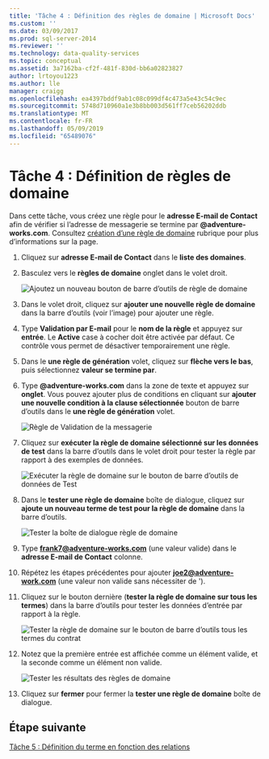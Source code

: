 ```yaml
---
title: 'Tâche 4 : Définition des règles de domaine | Microsoft Docs'
ms.custom: ''
ms.date: 03/09/2017
ms.prod: sql-server-2014
ms.reviewer: ''
ms.technology: data-quality-services
ms.topic: conceptual
ms.assetid: 3a7162ba-cf2f-481f-830d-bb6a02823827
author: lrtoyou1223
ms.author: lle
manager: craigg
ms.openlocfilehash: ea4397bddf9ab1c08c099df4c473a5e43c54c9ec
ms.sourcegitcommit: 5748d710960a1e3b8bb003d561ff7ceb56202ddb
ms.translationtype: MT
ms.contentlocale: fr-FR
ms.lasthandoff: 05/09/2019
ms.locfileid: "65489076"
---
```

# <a name="task-4-setting-domain-rules"></a>Tâche 4 : Définition de règles de domaine
  Dans cette tâche, vous créez une règle pour le **adresse E-mail de Contact** afin de vérifier si l’adresse de messagerie se termine par **@adventure-works.com**. Consultez [création d’une règle de domaine](https://msdn.microsoft.com/library/hh510397.aspx) rubrique pour plus d’informations sur la page.  
  
1.  Cliquez sur **adresse E-mail de Contact** dans le **liste des domaines**.  
  
2.  Basculez vers le **règles de domaine** onglet dans le volet droit.  
  
     ![Ajoutez un nouveau bouton de barre d’outils de règle de domaine](../../2014/tutorials/media/et-settingdomainrules-01.jpg "ajouter un nouveau bouton de barre d’outils de règle de domaine")  
  
3.  Dans le volet droit, cliquez sur **ajouter une nouvelle règle de domaine** dans la barre d’outils (voir l’image) pour ajouter une règle.  
  
4.  Type **Validation par E-mail** pour le **nom de la règle** et appuyez sur **entrée**. Le **Active** case à cocher doit être activée par défaut. Ce contrôle vous permet de désactiver temporairement une règle.  
  
5.  Dans le **une règle de génération** volet, cliquez sur **flèche vers le bas**, puis sélectionnez **valeur se termine par**.  
  
6.  Type **@adventure-works.com** dans la zone de texte et appuyez sur **onglet**. Vous pouvez ajouter plus de conditions en cliquant sur **ajouter une nouvelle condition à la clause sélectionnée** bouton de barre d’outils dans le **une règle de génération** volet.  
  
     ![Règle de Validation de la messagerie](../../2014/tutorials/media/et-settingdomainrules-02.jpg "règle de Validation de la messagerie")  
  
7.  Cliquez sur **exécuter la règle de domaine sélectionné sur les données de test** dans la barre d’outils dans le volet droit pour tester la règle par rapport à des exemples de données.  
  
     ![Exécuter la règle de domaine sur le bouton de barre d’outils de données de Test](../../2014/tutorials/media/et-settingdomainrules-03.jpg "exécuter la règle de domaine sur le bouton de barre d’outils de données de Test")  
  
8.  Dans le **tester une règle de domaine** boîte de dialogue, cliquez sur **ajoute un nouveau terme de test pour la règle de domaine** dans la barre d’outils.  
  
     ![Tester la boîte de dialogue règle de domaine](../../2014/tutorials/media/et-settingdomainrules-04.jpg "tester la boîte de dialogue règle de domaine")  
  
9. Type **frank7@adventure-works.com** (une valeur valide) dans le **adresse E-mail de Contact** colonne.  
  
10. Répétez les étapes précédentes pour ajouter **joe2@adventure-work.com** (une valeur non valide sans nécessiter de ').  
  
11. Cliquez sur le bouton dernière (**tester la règle de domaine sur tous les termes**) dans la barre d’outils pour tester les données d’entrée par rapport à la règle.  
  
     ![Tester la règle de domaine sur le bouton de barre d’outils tous les termes du contrat](../../2014/tutorials/media/et-settingdomainrules-05.jpg "tester la règle de domaine sur le bouton de barre d’outils tous les termes du contrat")  
  
12. Notez que la première entrée est affichée comme un élément valide, et la seconde comme un élément non valide.  
  
     ![Tester les résultats des règles de domaine](../../2014/tutorials/media/et-settingdomainrules-06.jpg "tester les résultats des règles de domaine")  
  
13. Cliquez sur **fermer** pour fermer la **tester une règle de domaine** boîte de dialogue.  
  
## <a name="next-step"></a>Étape suivante  
 [Tâche 5 : Définition du terme en fonction des relations](../../2014/tutorials/task-5-setting-term-based-relationships.md)  
  
  
